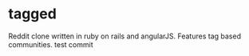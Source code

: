 # tagged
Reddit clone written in ruby on rails and angularJS. Features tag based communities. test commit
